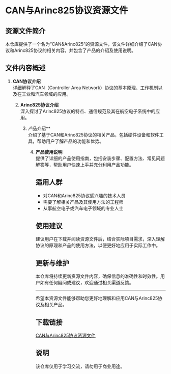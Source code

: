 # CAN与Arinc825协议资源文件

## 资源文件简介

本仓库提供了一个名为“CAN&Arinc825”的资源文件，该文件详细介绍了CAN协议和Arinc825协议的相关内容，并包含了产品的介绍及使用说明。

## 文件内容概述

1. **CAN协议介绍**  
   详细解释了CAN（Controller Area Network）协议的基本原理、工作机制以及在工业和汽车领域的应用。

   2. **Arinc825协议介绍**  
      深入探讨了Arinc825协议的特点、通信规范及其在航空电子系统中的应用。

      3. *产*品介绍**  
         介绍了基于CAN和Arinc825协议的相关产品，包括硬件设备和软件工具，帮助用户了解产品的功能和优势。

         4. **产品使用说明**  
            提供了详细的产品使用指南，包括安装步骤、配置方法、常见问题解答等，帮助用户快速上手并充分利用产品功能。

            ## 适用人群

            - 对CAN和Arinc825协议感兴趣的技术人员
            - 需要了解相关产品及其使用方法的工程师
            - 从事航空电子或汽车电子领域的专业人士

            ## 使用建议

            建议用户在下载并阅读资源文件后，结合实际项目需求，深入理解协议的原理和产品的使用方法，以便更好地应用于实际工作中。

            ## 更新与维护

            本仓库将持续更新资源文件内容，确保信息的准确性和时效性。用户如有任何疑问或建议，欢迎通过相关渠道反馈。

            ---

            希望本资源文件能够帮助您更好地理解和应用CAN与Arinc825协议及相关产品。

            ## 下载链接
            [CAN与Arinc825协议资源文件](https://pan.quark.cn/s/e3a52c6d9607)

            ## 说明

            该仓库仅用于学习交流，请勿用于商业用途。
